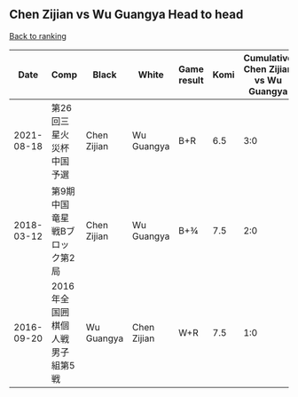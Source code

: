 ## Chen Zijian vs Wu Guangya Head to head

[Back to ranking](../../index.md)




| **Date** | **Comp** | **Black** | **White** | **Game result** | **Komi** | **Cumulative Chen Zijian vs Wu Guangya** | **Chen Zijian streak** | **Wu Guangya streak** | 
| --- | --- | --- | --- | --- | --- | --- | --- | --- |
| 2021-08-18 | 第26回三星火災杯中国予選 | Chen Zijian | Wu Guangya | B+R | 6.5 | 3:0 | 3 | 0 | 
| 2018-03-12 | 第9期中国竜星戦Bブロック第2局 | Chen Zijian | Wu Guangya | B+¾ | 7.5 | 2:0 | 2 | 0 | 
| 2016-09-20 | 2016年全国囲棋個人戦男子組第5戦 | Wu Guangya | Chen Zijian | W+R | 7.5 | 1:0 | 1 | 0 |




